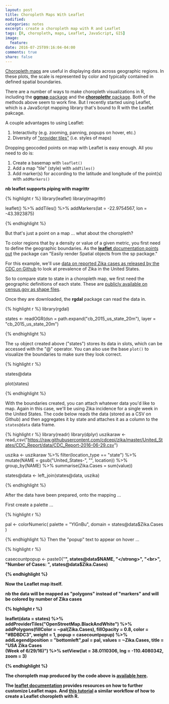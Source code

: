 ```yaml
---
layout: post
title: Choropleth Maps With Leaflet
modified:
categories: notes
excerpt: create a choropleth map with R and Leaflet
tags: [R, choropleth, maps, Leaflet, JavaScript, GIS]
image:
  feature:
date: 2016-07-25T09:16:04-04:00
comments: true
share: false
---
```


[Choropleth maps](https://en.wikipedia.org/wiki/Choropleth_map) are useful in displaying data across geographic regions. In these plots, the scale is represented by color and typically contained in defined spatial boundaries. 

There are a number of ways to make choropleth visualizations in R, including the [**ggmap** package](http://rforpublichealth.blogspot.com/2015/10/mapping-with-ggplot-create-nice.html) and the [**choroplethr** package](https://cran.r-project.org/web/packages/choroplethr/index.html). 
Both of the methods above seem to work fine. But I recently started using Leaflet, which is a JavaScript mapping library that's bound to R with the Leaflet pakcage. 

A couple advantages to using Leaflet:

1. Interactivity (e.g. zooming, panning, popups on hover, etc.)
2. Diversity of ["provider tiles"](http://leaflet-extras.github.io/leaflet-providers/preview/index.html) (i.e. styles of maps)

Dropping geocoded points on map with Leaflet is easy enough. All you need to do is:

1. Create a basemap with `leaflet()`
2. Add a map "tile" (style) with `addTiles()`
3. Add marker(s) for according to the latitude and longitude of the point(s) with `addMarkers()`

**nb leaflet supports piping with magrittr**

{% highlight r %}
library(leaflet)
library(magrittr)

leaflet() %>%
	addTiles() %>%
	addMarkers(lat = -22.9754567, lon = -43.3923875)

{% endhighlight %}

But that's just a point on a map ... what about the choropleth?

To color regions that by a density or value of a given metric, you first need to define the geographic boundaries. As the [**leaflet** documentation points out](https://rstudio.github.io/leaflet/) the package can "Easily render Spatial objects from the sp package."

For this example, we'll use [data on reported Zika cases as released by the CDC on Github](https://github.com/cdcepi/zika) to look at prevalence of Zika in the United States. 

So to compare state to state in a choropleth map, we first need the geographic definitions of each state. These are [publicly available on census.gov as shape files](https://www.census.gov/geo/maps-data/data/tiger-cart-boundary.html). 

Once they are downloaded, the **rgdal** package can read the data in. 

{% highlight r %}
library(rgdal)

states <- readOGR(dsn = path.expand("cb_2015_us_state_20m"), layer = "cb_2015_us_state_20m")



{% endhighlight %}

The `sp` object created above ("states") stores its data in slots, which can be accessed with the "@" operator. You can also use the base `plot()` to visualize the boundaries to make sure they look correct.

{% highlight r %}

states@data

plot(states)

{% endhighlight %}

With the boundaries created, you can attach whatever data you'd like to map. Again in this case, we'll be using Zika incidence for a single week in the United States. The code below reads the data (stored as a CSV on Github) and then aggregates it by state and attaches it as a column to the `states@data` data frame.

{% highlight r %}
library(readr)
library(dplyr)
uszikaraw <- read_csv("https://raw.githubusercontent.com/cdcepi/zika/master/United_States/CDC_Report/data/CDC_Report-2016-06-29.csv")

uszika <-
    uszikaraw %>%
    filter(location_type == "state") %>%
    mutate(NAME = gsub("United_States-", "", location)) %>%
    group_by(NAME) %>%
    summarise(Zika.Cases = sum(value))

states@data <- left_join(states@data, uszika)

{% endhighlight %}

After the data have been prepared, onto the mapping ...

First create a palette ...

{% highlight r %}

pal <- colorNumeric(
    palette = "YlGnBu",
    domain = states@data$Zika.Cases
)

{% endhighlight %}
Then the "popup" text to appear on hover ...

{% highlight r %}

casecountpopup <- paste0("<strong>", states@data$NAME, "</strong>", "<br>", "Number of Cases: ", states@data$Zika.Cases)

{% endhighlight %}

Now the Leaflet map itself. 

**nb the data will be mapped as "polygons" instead of "markers" and will be colored by number of Zika cases**

{% highlight r %}

leaflet(data = states) %>%
    addProviderTiles("OpenStreetMap.BlackAndWhite") %>%
    addPolygons(fillColor = ~pal(Zika.Cases), 
        fillOpacity = 0.8, 
        color = "#BDBDC3", 
        weight = 1,
        popup = casecountpopup) %>%
    addLegend(position = "bottomleft",pal = pal, values = ~Zika.Cases, title = "<strong>USA Zika Cases</strong><br>(Week of 6/29/16)") %>%
    setView(lat = 38.0110306, lng = -110.4080342, zoom = 3)

{% endhighlight %}

The choropleth map produced by the code above is [available here](http://apps.bioconnector.virginia.edu/interactive/zika.Rmd).

The [**leaflet** documentation](https://rstudio.github.io/leaflet/) provides resources on how to further customize Leaflet maps. And [this tutorial](https://rpubs.com/walkerke/leaflet_choropleth) a similar workflow of how to create a Leaflet choropleth with R.